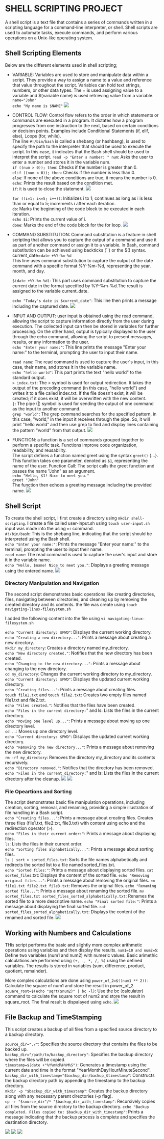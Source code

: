 # SHELL SCRIPTING PROJECT
A shell script is a text file that contains a series of commands written in a scripting language for a command-line interpreter, or shell. Shell scripts are used to automate tasks, execute commands, and perform various operations on a Unix-like operating system.

## Shell Scripting Elements
Below are the different elements used in shell scripting;

- VARIABLE: Variables are used to store and manipulate data within a script. They provide a way to assign a name to a value and reference that value throughout the script. Variables can hold text strings, numbers, or other data types. The = is used assigning value to a variable and $(variable name) is used retrieving value from a variable.  
`name="John"`   
`echo "My name is $NAME"`
![](./img/variable.png)
- CONTROL FLOW: Control flow refers to the order in which statements or commands are executed in a program. It dictates how a program progresses from one instruction to the next, based on certain conditions or decision points. Examples include Conditional Statements (if, elif, else), Loops (for, while).   
The line `#!/bin/bash` is called a shebang (or hashbang),  is used to specify the path to the interpreter that should be used to execute the script. 
In this case, it indicates that the Bash shell should be used to interpret the script.
`read -p "Enter a number: " num`: Asks the user to enter a number and stores it in the variable num.   
`if ((num > 0)); then`: Checks if the number is greater than 0.     
`elif ((num < 0)); then`: Checks if the number is less than 0.  
`else`: If none of the above conditions are true, it means the number is 0.
`echo`: Prints the result based on the condition met.    
`if`: it is used to close the statement.
![](./img/Control%20statements.png)

    `for ((i=1; i<=5; i++))`: Initializes i to 1; continues as long as i is less than or equal to 5; increments i after each iteration.     
`do`: Marks the beginning of the code block to be executed in each iteration.   
`echo $i`: Prints the current value of i.   
`done`: Marks the end of the code block for the for loop.
![](./img/Control%20statements2.png)
- COMMAND SUBSTITUTION: Command substitution is a feature in shell scripting that allows you to capture the output of a command and use it as part of another command or assign it to a variable. In Bash, command substitution can be achieved using backticks (``) or the $() syntax.
current_date=`date +%Y-%m-%d`    
This line uses command substitution to capture the output of the date command with a specific format %Y-%m-%d, representing the year, month, and day.   

    `$(date +%Y-%m-%d)`: This part uses command substitution to capture the current date in the format specified by %Y-%m-%d.The result is assigned to the variable current_date.
    
    `echo "Today's date is $current_date"`: This line then prints a message including the captured date.
    ![](./img/conditional%20statements.png)

- INPUT AND OUTPUT: user input is obtained using the read command, allowing the script to capture information directly from the user during execution. The collected input can then be stored in variables for further processing. On the other hand, output is typically displayed to the user through the echo command, allowing the script to present messages, results, or any information to the user.  
`echo "Enter your name:"`: This line prints the message "Enter your name:" to the terminal, prompting the user to input their name.
    
    `read name`: The read command is used to capture the user's input, in this case, their name, and stores it in the variable name.     
    `echo "hello world"`: This part prints the text "hello world" to the standard output.    
    `> index.txt`: The > symbol is used for output redirection. It takes the output of the preceding command (in this case, "hello world") and writes it to a file called index.txt. If the file doesn't exist, it will be created; if it does exist, it will be overwritten with the new content.   
    `|`: The pipe (|) symbol is used for sending the output of one command as the input to another command.  
    `grep "world"`: The grep command searches for the specified pattern, in this case, "world," in the input it receives through the pipe. So, it will print "hello world" and then use grep to find and display lines containing the pattern "world" from that output.
![](./img/input_&_output.png)

- FUNCTION: a function is a set of commands grouped together to perform a specific task. Functions improve code organization, readability, and reusability.  
The script defines a function named greet using the syntax `greet()` {...}.
This function takes one parameter, denoted as `$1`, representing the name of the user.
Function Call: The script calls the greet function and passes the name "John" as an argument.    
`echo "Hello, $1! Nice to meet you."`    
`greet "John"`    
The function then echoes a greeting message including the provided name.
![](./img/function.png)

## Shell Script
To create the shell script, I first create a directory using `mkdir shell-scripting`. I create a file called user-input.sh using `touch user-input.sh`
input was made into the using `vi` command.  
`#!/bin/bash`: This is the shebang line, indicating that the script should be interpreted using the Bash shell.  
`echo "Enter your name:"`: Prints the message "Enter your name:" to the terminal, prompting the user to input their name.    
`read name`: The read command is used to capture the user's input and store it in the variable name.     
`echo "Hello, $name! Nice to meet you."`: Displays a greeting message using the entered name.
![](./img/1st_shell_script.png)

### Directory Manipulation and Navigation
The second script demonstrates basic operations like creating directories, files, navigating between directories, and cleaning up by removing the created directory and its contents. the file was create using `touch navigating-linux-filesystem.sh`

I added the following content into the file using `vi navigating-linux-filesystem.sh`

`echo "Current directory: $PWD"`: Displays the current working directory.    
`echo "Creating a new directory..."`: Prints a message about creating a new directory.   
`mkdir my_directory`: Creates a directory named my_directory.     
`echo "New directory created."`: Notifies that the new directory has been created.   
`echo "Changing to the new directory..."`: Prints a message about changing to the new directory.     
`cd my_directory`: Changes the current working directory to my_directory.    
`echo "Current directory: $PWD"`: Displays the updated current working directory.    
`echo "Creating files..."`: Prints a message about creating files.   
`touch file1.txt` and `touch file2.txt`: Creates two empty files named file1.txt and file2.txt.  
`echo "Files created."`: Notifies that the files have been created.  
`echo "Files in the current directory:`" and ls: Lists the files in the current directory.   
`echo "Moving one level up..."`: Prints a message about moving up one directory level.   
`cd ..`: Moves up one directory level.   
`echo "Current directory: $PWD"`: Displays the updated current working directory.    
`echo "Removing the new directory..."`: Prints a message about removing the new directory.   
`rm -rf my_directory`: Removes the directory my_directory and its contents recursively.  
`echo "Directory removed."`: Notifies that the directory has been removed.   
`echo "Files in the current directory:`" and ls: Lists the files in the current directory after the cleanup.
![](./img/2nd_shell_script.png)
![](./img/2nd_shell_script2.png)

### File Opeartions and Sorting
The script demonstrates basic file manipulation operations, including creation, sorting, removal, and renaming, providing a simple illustration of file handling in a Bash script.   
`echo "Creating files..."`: Prints a message about creating files.
Creates three files (file1.txt, file2.txt, file3.txt) with content using echo and the redirection operator (>).  
`echo "Files in their current order:"`: Prints a message about displaying files.     
`ls`: Lists the files in their current order.    
`echo "Sorting files alphabetically..."`: Prints a message about sorting files.  
`ls | sort > sorted_files.txt`: Sorts the file names alphabetically and redirects the sorted list to a file named sorted_files.txt.  
`echo "Sorted files:"`: Prints a message about displaying sorted files.
`cat sorted_files`.txt: Displays the content of the sorted file.
`echo "Removing original files..."`: Prints a message about removing the original files.
`rm file1.txt file2.txt file3.txt`: Removes the original files.
`echo "Renaming sorted file..."`: Prints a message about renaming the sorted file.
`mv sorted_files.txt sorted_files_sorted_alphabetically.txt`: Renames the sorted file to a more descriptive name.
`echo "Final sorted file:"`: Prints a message about displaying the final sorted file.
`cat sorted_files_sorted_alphabetically.txt`: Displays the content of the renamed and sorted file.
![](./img/3rd_shell_script_sorting.png)

## Working with Numbers and Calculations

THis script performs the basic and slightly more complex arithmetic operations using variables and then display the results.
`num1=10 and num2=5`: Define two variables (num1 and num2) with numeric values.
Basic arimethic calculations are performed using `(+, -, *, /, %)` using the defined variables. The results is stored in variables (sum, difference, product, quotient, remainder).

More complex calculations are done using `power_of_2=$((num1 ** 2))`: Calculate the square of num1 and store the result in power_of_2. `square_root=$(echo "sqrt($num2)" | bc -l)`: Use the bc (calculator) command to calculate the square root of num2 and store the result in square_root. The final result is dispalayed using `echo`.
![](./img/4th_shell_script_calculations.png)

## File Backup and TimeStamping
This script creates a backup of all files from a specified source directory to a backup directory.

`source_dir="./"`: Specifies the source directory that contains the files to be backed up.    
`backup_dir="/path/to/backup_directory"`: Specifies the backup directory where the files will be copied.     
`timestamp=$(date +"%Y%m%d%H%M%S")`: Generates a timestamp using the current date and time in the format "YearMonthDayHourMinuteSecond".     
`backup_dir_with_timestamp="$backup_dir/backup_$timestamp"`: Constructs the backup directory path by appending the timestamp to the backup directory.    
`mkdir -p "$backup_dir_with_timestamp"`: Creates the backup directory along with any necessary parent directories (-p flag).     
`cp -r "$source_dir"/* "$backup_dir_with_timestamp"`: Recursively copies all files from the source directory to the backup directory.
`echo "Backup completed. Files copied to: $backup_dir_with_timestamp"`: Prints a message indicating that the backup process is complete and specifies the destination directory.

![](./img/backup1.png)
![](./img/backup2.png)
![](./img/backup3.png)
